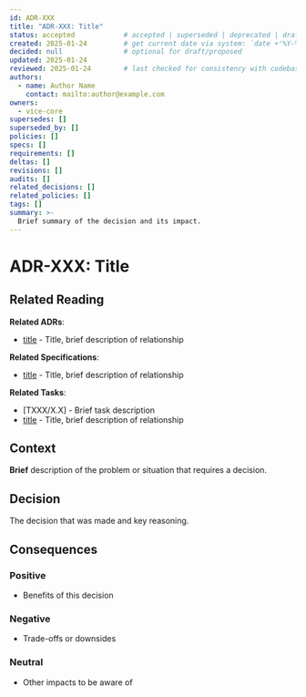 ```yaml
---
id: ADR-XXX
title: "ADR-XXX: Title"
status: accepted            # accepted | superseded | deprecated | draft | proposed | rejected
created: 2025-01-24         # get current date via system: `date +'%Y-%m-%d'`
decided: null               # optional for draft/proposed
updated: 2025-01-24
reviewed: 2025-01-24        # last checked for consistency with codebase
authors:
  - name: Author Name
    contact: mailto:author@example.com
owners:
  - vice-core
supersedes: []
superseded_by: []
policies: []
specs: []
requirements: []
deltas: []
revisions: []
audits: []
related_decisions: []
related_policies: []
tags: []
summary: >-
  Brief summary of the decision and its impact.
---
```


# ADR-XXX: Title

## Related Reading

**Related ADRs**:
 - [title](/specify/decisions/status/path.md) - Title, brief description of relationship

**Related Specifications**:
 - [title](/doc/specifications/path.md) - Title, brief description of relationship

**Related Tasks**:
 - [TXXX/X.X] - Brief task description
 - [title](/doc/design-artefacts/path.md) - Title, brief description of relationship

## Context

**Brief** description of the problem or situation that requires a decision.

## Decision

The decision that was made and key reasoning.

## Consequences

### Positive
- Benefits of this decision

### Negative
- Trade-offs or downsides

### Neutral
- Other impacts to be aware of
